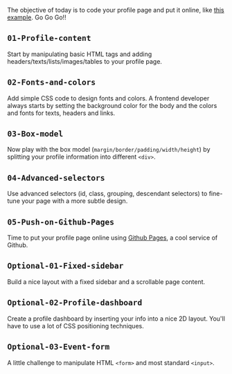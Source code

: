 The objective of today is to code your profile page and put it online, like [this example](http://lewagon.github.io/html-css-challenges/04-advanced-selectors/). Go Go Go!!

## `01-Profile-content`

Start by manipulating basic HTML tags and adding headers/texts/lists/images/tables to your profile page.

## `02-Fonts-and-colors`

Add simple CSS code to design fonts and colors. A frontend developer always starts by setting the background color for the body and the colors and fonts for texts, headers and links.

## `03-Box-model`

Now play with the box model (`margin/border/padding/width/height`) by splitting your profile information into different `<div>`.

## `04-Advanced-selectors`

Use advanced selectors (id, class, grouping, descendant selectors) to fine-tune your page with a more subtle design.

## `05-Push-on-Github-Pages`

Time to put your profile page online using [Github Pages](https://pages.github.com/), a cool service of Github.

## `Optional-01-Fixed-sidebar`

Build a nice layout with a fixed sidebar and a scrollable page content.

## `Optional-02-Profile-dashboard`

Create a profile dashboard by inserting your info into a nice 2D layout. You'll
have to use a lot of CSS positioning techniques.

## `Optional-03-Event-form`

A little challenge to manipulate HTML `<form>` and most standard `<input>`.
